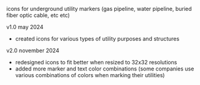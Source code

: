 icons for underground utility markers (gas pipeline, water pipeline, buried fiber optic cable, etc etc)

v1.0 may 2024
- created icons for various types of utility purposes and structures

v2.0 november 2024
- redesigned icons to fit better when resized to 32x32 resolutions
- added more marker and text color combinations (some companies use various combinations of colors when marking their utilities)
